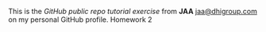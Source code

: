 This is the *GitHub public repo tutorial exercise* from **JAA** <jaa@dhigroup.com> on my personal GitHub profile. Homework 2
